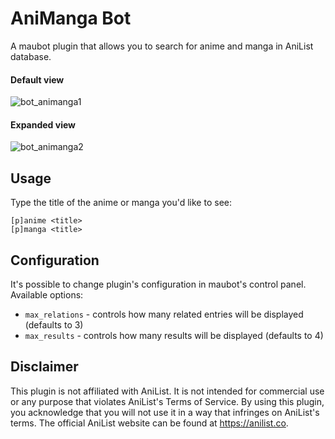 # AniManga Bot

A maubot plugin that allows you to search for anime and manga in AniList database.
#### Default view
![bot_animanga1](https://github.com/user-attachments/assets/88f18dfd-79ce-4bb1-b738-2cff63f82533)
#### Expanded view
![bot_animanga2](https://github.com/user-attachments/assets/57a13537-2a08-4988-b28c-6fdfa0d95054)

## Usage

Type the title of the anime or manga you'd like to see:
```
[p]anime <title>
[p]manga <title>
```

## Configuration

It's possible to change plugin's configuration in maubot's control panel. Available options:
* `max_relations` - controls how many related entries will be displayed (defaults to 3)
* `max_results` - controls how many results will be displayed (defaults to 4)

## Disclaimer

This plugin is not affiliated with AniList. It is not intended for commercial use or any purpose that violates AniList's Terms of Service. By using this plugin, you acknowledge that you will not use it in a way that infringes on AniList's terms. The official AniList website can be found at https://anilist.co.
